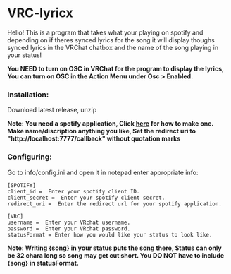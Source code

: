 # VRC-lyricx

Hello! This is a program that takes what your playing on spotify and depending on if theres synced lyrics for the song it will display thoughs synced lyrics in the VRChat chatbox and the name of the song playing in your status!

**You NEED to turn on OSC in VRChat for the program to display the lyrics, You can turn on OSC in the Action Menu under Osc > Enabled.**

### Installation:
Download latest release, unzip<br />

**Note: You need a spotify application, Click [here](https://developer.spotify.com/documentation/web-api/concepts/apps) for how to make one.**<br />
**Make name/discription anything you like, Set the redirect uri to "http://localhost:7777/callback" without quotation marks**

### Configuring:
Go to info/config.ini and open it in notepad enter appropriate info: <br />
```
[SPOTIFY]
client_id =  Enter your spotify client ID.
client_secret =  Enter your spotify client secret.
redirect_uri =  Enter the redirect url for your spotify application.

[VRC]
username =  Enter your VRchat username.
password =  Enter your VRchat password.
statusFormat = Enter how you would like your status to look like.
```
**Note: Writing {song} in your status puts the song there, Status can only be 32 chara long so song may get cut short. You DO NOT have to include {song} in statusFormat.**
